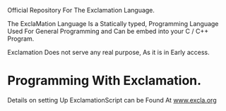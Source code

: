 Official Repository For The Exclamation Language.

The ExclaMation Language Is a Statically typed, Programming Language Used For General Programming and Can be embed into your C / C++ Program.

Exclamation Does not serve any real purpose, As it is in Early access.

# Programming With Exclamation.

Details on setting Up ExclamationScript can be Found At www.excla.org